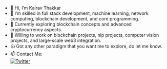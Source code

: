 - 👋 Hi, I’m Kairav Thakkar
- 👀 I’m skilled in full stack development, machine learning, network computing, blockchain development, and core programming.
- 🌱 Currently exploring blockchain concepts and advanced cryptocurrency aspects.
- 💞️ Willing to work on blockchain projects, nlp projects, computer vision projects, and large-scale web3 integration.
- 👍 Got any other paradigm that you want me to explore, do let me know.
- 📫 Contact Me: <br/><a href="https://twitter.com/kairavweb3">	![Twitter](https://img.shields.io/badge/Twitter-%231DA1F2.svg?style=for-the-badge&logo=Twitter&logoColor=white)</a>  

<!---
parzivalkairav/parzivalkairav is a ✨ special ✨ repository because its `README.md` (this file) appears on your GitHub profile.
You can click the Preview link to take a look at your changes.
--->
